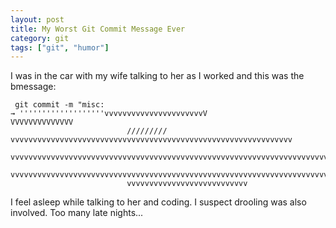 ```yaml
---
layout: post
title: My Worst Git Commit Message Ever
category: git
tags: ["git", "humor"]
---
```

I was in the car with my wife talking to her as I worked and this was the bmessage:

     git commit -m "misc:
    → '''''''''''''''''''vvvvvvvvvvvvvvvvvvvvvvV 
    VVVVVVVVVVVVVV                                                               
                              ///////// vvvvvvvvvvvvvvvvvvvvvvvvvvvvvvvvvvvvvvvvvvvvvvvvvvvvvvvvvvvvvvv
                              vvvvvvvvvvvvvvvvvvvvvvvvvvvvvvvvvvvvvvvvvvvvvvvvvvvvvvvvvvvvvvvvvvvvvvvvvvvvvvvv
                              vvvvvvvvvvvvvvvvvvvvvvvvvvvvvvvvvvvvvvvvvvvvvvvvvvvvvvvvvvvvvvvvvvvvvvvvvvvvvvvvvvvvv
                              vvvvvvvvvvvvvvvvvvvvvvvvvvv

I feel asleep while talking to her and coding.  I suspect drooling was also involved.  Too many late nights...